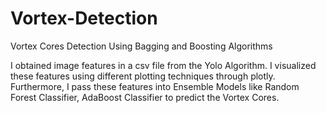 # Vortex-Detection
Vortex Cores Detection Using Bagging and Boosting Algorithms 

I obtained image features in a csv file from the Yolo Algorithm.
I visualized these features using different plotting techniques through plotly.
Furthermore, I pass these features into Ensemble Models like Random Forest Classifier, AdaBoost Classifier to predict the Vortex Cores.
